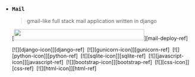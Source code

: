 - ### `Mail`

    > gmail-like full stack mail application written in django

    [<img src="https://img.shields.io/badge/View%20Deployment%20on%20PythonAnywhere-FFD43B?style=for-the-badge&logo=python&logoColor=blue" width="350" height="30">][mail-deploy-ref]

    [![][django-icon]][django-ref]&nbsp;
    [![][gunicorn-icon]][gunicorn-ref]&nbsp;
    [![][python-icon]][python-ref]&nbsp;
    [![][sqlite-icon]][sqlite-ref]&nbsp;
    [![][javascript-icon]][javascript-ref]&nbsp;
    [![][bootstrap-icon]][bootstrap-ref]&nbsp;
    [![][css-icon]][css-ref]&nbsp;
    [![][html-icon]][html-ref]&nbsp;

<br>

